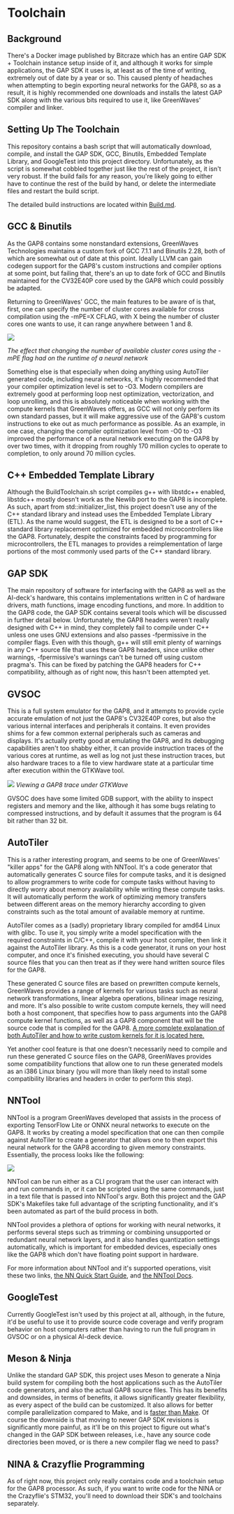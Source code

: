 # Toolchain

## Background

There's a Docker image published by Bitcraze which has an entire GAP SDK + Toolchain instance setup inside of it, and although it works for simple applications, the GAP SDK it uses is, at least as of the time of writing, extremely out of date by a year or so. This caused plenty of headaches when attempting to begin exporting neural networks for the GAP8, so as a result, it is highly recommended one downloads and installs the latest GAP SDK along with the various bits required to use it, like GreenWaves' compiler and linker.

## Setting Up The Toolchain

This repository contains a bash script that will automatically download, compile, and install the GAP SDK, GCC, Binutils, Embedded Template Library, and GoogleTest into this project directory. Unfortunately, as the script is somewhat cobbled together just like the rest of the project, it isn't very robust. If the build fails for any reason, you're likely going to either have to continue the rest of the build by hand, or delete the intermediate files and restart the build script.

The detailed build instructions are located within [Build.md](Build.md).

## GCC & Binutils

As the GAP8 contains some nonstandard extensions, GreenWaves Technologies maintains a custom fork of GCC 7.1.1 and Binutils 2.28, both of which are somewhat out of date at this point. Ideally LLVM can gain codegen support for the GAP8's custom instructions and compiler options at some point, but failing that, there's an up to date fork of GCC and Binutils maintained for the CV32E40P core used by the GAP8 which could possibly be adapted. 

Returning to GreenWaves' GCC, the main features to be aware of is that, first, one can specify the number of cluster cores available for cross compilation using the -mPE=X CFLAG, with X being the number of cluster cores one wants to use, it can range anywhere between 1 and 8. 

![](InlineImages/core_cycles.png)

*The effect that changing the number of available cluster cores using the -mPE flag had on the runtime of a neural network*

Something else is that especially when doing anything using AutoTiler generated code, including neural networks, it's highly recommended that your compiler optimization level is set to -O3. Modern compilers are extremely good at performing loop nest optimization, vectorization, and loop unrolling, and this is absolutely noticeable when working with the compute kernels that GreenWaves offers, as GCC will not only perform its own standard passes, but it will make aggressive use of the GAP8's custom instructions to eke out as much performance as possible. As an example, in one case, changing the compiler optimization level from -O0 to -O3 improved the performance of a neural network executing on the GAP8 by over two times, with it dropping from roughly 170 million cycles to operate to completion, to only around 70 million cycles. 

## C++ Embedded Template Library

Although the BuildToolchain.sh script compiles g++ with libstdc++ enabled, libstdc++ mostly doesn't work as the Newlib port to the GAP8 is incomplete. As such, apart from std::initializer_list, this project doesn't use any of the C++ standard library and instead uses the Embedded Template Library (ETL). As the name would suggest, the ETL is designed to be a sort of C++ standard library replacement optimized for embedded microcontrollers like the GAP8. Fortunately, despite the constraints faced by programming for microcontrollers, the ETL manages to provides a reimplementation of large portions of the most commonly used parts of the C++ standard library.

## GAP SDK

The main repository of software for interfacing with the GAP8 as well as the AI-deck's hardware, this contains implementations written in C of hardware drivers, math functions, image encoding functions, and more. In addition to the GAP8 code, the GAP SDK contains several tools which will be discussed in further detail below. Unfortunately, the GAP8 headers weren't really designed with C++ in mind, they completely fail to compile under C++ unless one uses GNU extensions and also passes -fpermissive in the compiler flags. Even with this though, g++ will still emit plenty of warnings in any C++ source file that uses these GAP8 headers, since unlike other warnings, -fpermissive's warnings can't be turned off using custom pragma's. This can be fixed by patching the GAP8 headers for C++ compatibility, although as of right now, this hasn't been attempted yet.

## GVSOC

This is a full system emulator for the GAP8, and it attempts to provide cycle accurate emulation of not just the GAP8's CV32E40P cores, but also the various internal interfaces and peripherals it contains. It even provides shims for a few common external peripherals such as cameras and displays. It's actually pretty good at emulating the GAP8, and its debugging capabilities aren't too shabby either, it can provide instruction traces of the various cores at runtime, as well as log not just these instruction traces, but also hardware traces to a file to view hardware state at a particular time after execution within the GTKWave tool. 

![](InlineImages/gvsoc_gtkwave.jpg)
*Viewing a GAP8 trace under GTKWave*

GVSOC does have some limited GDB support, with the ability to inspect registers and memory and the like, although it has some bugs relating to compressed instructions, and by default it assumes that the program is 64 bit rather than 32 bit. 

## AutoTiler

This is a rather interesting program, and seems to be one of GreenWaves' "killer apps" for the GAP8 along with NNTool. It's a code generator that automatically generates C source files for compute tasks, and it is designed to allow programmers to write code for compute tasks without having to directly worry about memory availability while writing these compute tasks. It will automatically perform the work of optimizing memory transfers between different areas on the memory hierarchy according to given constraints such as the total amount of available memory at runtime.

AutoTiler comes as a (sadly) proprietary library compiled for amd64 Linux with glibc. To use it, you simply write a model specification with the required constraints in C/C++, compile it with your host compiler, then link it against the AutoTiler library. As this is a code generator, it runs on your host computer, and once it's finished executing, you should have several C source files that you can then treat as if they were hand written source files for the GAP8. 

These generated C source files are based on prewritten compute kernels, GreenWaves provides a range of kernels for various tasks such as neural network transformations, linear algebra operations, bilinear image resizing, and more. It's also possible to write custom compute kernels, they will need both a host component, that specifies how to pass arguments into the GAP8 compute kernel functions, as well as a GAP8 component that will be the source code that is compiled for the GAP8. [A more complete explanation of both AutoTiler and how to write custom kernels for it is located here.](https://greenwaves-technologies.com/manuals/BUILD/AUTOTILER/html/index.html)

Yet another cool feature is that one doesn't necessarily need to compile and run these generated C source files on the GAP8, GreenWaves provides some compatibility functions that allow one to run these generated models as an i386 Linux binary (you will more than likely need to install some compatibility libraries and headers in order to perform this step).

## NNTool

NNTool is a program GreenWaves developed that assists in the process of exporting TensorFlow Lite or ONNX neural networks to execute on the GAP8. It works by creating a model specification that one can then compile against AutoTiler to create a generator that allows one to then export this neural network for the GAP8 according to given memory constraints. Essentially, the process looks like the following:

![](InlineImages/gapflow.png)

NNTool can be run either as a CLI program that the user can interact with and run commands in, or it can be scripted using the same commands, just in a text file that is passed into NNTool's argv. Both this project and the GAP SDK's Makefiles take full advantage of the scripting functionality, and it's been automated as part of the build process in both. 

NNTool provides a plethora of options for working with neural networks, it performs several steps such as trimming or combining unsupported or redundant neural network layers, and it also handles quantization settings automatically, which is important for embedded devices, especially ones like the GAP8 which don't have floating point support in hardware. 

For more information about NNTool and it's supported operations, visit these two links, [the NN Quick Start Guide](https://greenwaves-technologies.com/sdk-manuals/nn_quick_start_guide/), and [the NNTool Docs](https://github.com/GreenWaves-Technologies/gap_sdk/tree/master/tools/nntool).

## GoogleTest

Currently GoogleTest isn't used by this project at all, although, in the future, it'd be useful to use it to provide source code coverage and verify program behavior on host computers rather than having to run the full program in GVSOC or on a physical AI-deck device.


## Meson & Ninja

Unlike the standard GAP SDK, this project uses Meson to generate a Ninja build system for compiling both the host applications such as the AutoTiler code generators, and also the actual GAP8 source files. This has its benefits and downsides, in terms of benefits, it allows significantly greater flexibility, as every aspect of the build can be customized. It also allows for better compile parallelization compared to Make, and is [faster than Make](http://neugierig.org/software/chromium/notes/2011/02/ninja.html). Of course the downside is that moving to newer GAP SDK revisions is significantly more painful, as it'll be on this project to figure out what's changed in the GAP SDK between releases, i.e., have any source code directories been moved, or is there a new compiler flag we need to pass? 

## NINA & Crazyflie Programming

As of right now, this project only really contains code and a toolchain setup for the GAP8 processor. As such, if you want to write code for the NINA or the Crazyflie's STM32, you'll need to download their SDK's and toolchains separately.